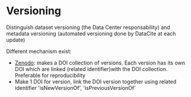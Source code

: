 # Versioning
Distinguish dataset versioning (the Data Center responsability) and metadata versioning (automated versioning done by DataCite at each update)

Different mechanism exist:
- [Zenodo](https://zenodo.org/): makes a DOI collection of versions. Each version has its own DOI which are linked (related identifier)with the DOI collection.
  Preferable for reproducibility
- Make 1 DOI for version, link the DOI version together using related identifier 'isNewVersionOf', 'isPreviousVersionOf'
